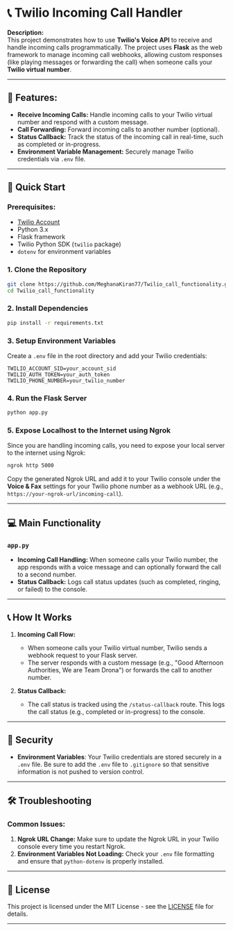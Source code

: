 # 📞 Twilio Incoming Call Handler

**Description:**  
This project demonstrates how to use **Twilio's Voice API** to receive and handle incoming calls programmatically. The project uses **Flask** as the web framework to manage incoming call webhooks, allowing custom responses (like playing messages or forwarding the call) when someone calls your **Twilio virtual number**.

---

## 🌟 Features:
- **Receive Incoming Calls:** Handle incoming calls to your Twilio virtual number and respond with a custom message.
- **Call Forwarding:** Forward incoming calls to another number (optional).
- **Status Callback:** Track the status of the incoming call in real-time, such as completed or in-progress.
- **Environment Variable Management:** Securely manage Twilio credentials via `.env` file.

---

## 🚀 Quick Start

### Prerequisites:
- [Twilio Account](https://www.twilio.com/)
- Python 3.x
- Flask framework
- Twilio Python SDK (`twilio` package)
- `dotenv` for environment variables

### 1. Clone the Repository
```bash
git clone https://github.com/MeghanaKiran77/Twilio_call_functionality.git
cd Twilio_call_functionality
```

### 2. Install Dependencies
```bash
pip install -r requirements.txt
```

### 3. Setup Environment Variables
Create a `.env` file in the root directory and add your Twilio credentials:
```
TWILIO_ACCOUNT_SID=your_account_sid
TWILIO_AUTH_TOKEN=your_auth_token
TWILIO_PHONE_NUMBER=your_twilio_number
```

### 4. Run the Flask Server
```bash
python app.py
```

### 5. Expose Localhost to the Internet using Ngrok
Since you are handling incoming calls, you need to expose your local server to the internet using Ngrok:
```bash
ngrok http 5000
```
Copy the generated Ngrok URL and add it to your Twilio console under the **Voice & Fax** settings for your Twilio phone number as a webhook URL (e.g., `https://your-ngrok-url/incoming-call`).

---

## 💻 Main Functionality

### `app.py`
- **Incoming Call Handling:** When someone calls your Twilio number, the app responds with a voice message and can optionally forward the call to a second number.
- **Status Callback:** Logs call status updates (such as completed, ringing, or failed) to the console.

---

## 📞 How It Works

1. **Incoming Call Flow:**
   - When someone calls your Twilio virtual number, Twilio sends a webhook request to your Flask server.
   - The server responds with a custom message (e.g., "Good Afternoon Authorities, We are Team Drona") or forwards the call to another number.

2. **Status Callback:**
   - The call status is tracked using the `/status-callback` route. This logs the call status (e.g., completed or in-progress) to the console.

---

## 🔐 Security

- **Environment Variables**: Your Twilio credentials are stored securely in a `.env` file. Be sure to add the `.env` file to `.gitignore` so that sensitive information is not pushed to version control.

---

## 🛠 Troubleshooting

### Common Issues:
1. **Ngrok URL Change:** Make sure to update the Ngrok URL in your Twilio console every time you restart Ngrok.
2. **Environment Variables Not Loading:** Check your `.env` file formatting and ensure that `python-dotenv` is properly installed.

---

## 📝 License
This project is licensed under the MIT License - see the [LICENSE](LICENSE) file for details.

---
